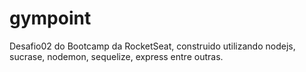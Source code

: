 # gympoint
Desafio02 do Bootcamp da RocketSeat, construido utilizando nodejs, sucrase, nodemon, sequelize, express entre outras.
